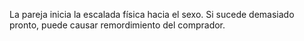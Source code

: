 La pareja inicia la escalada física hacia el sexo. Si sucede demasiado pronto, puede causar remordimiento del comprador. 